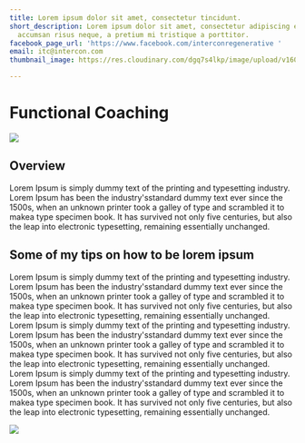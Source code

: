 ```yaml
---
title: Lorem ipsum dolor sit amet, consectetur tincidunt.
short_description: Lorem ipsum dolor sit amet, consectetur adipiscing elit. Donec
  accumsan risus neque, a pretium mi tristique a porttitor.
facebook_page_url: 'https://www.facebook.com/interconregenerative '
email: itc@intercon.com
thumbnail_image: https://res.cloudinary.com/dgq7s4lkp/image/upload/v1601183993/uploads_dev/interior_yellow_office_121457_2560x1080_xsimla.jpg

---
```

# Functional Coaching

![](https://res.cloudinary.com/dgq7s4lkp/image/upload/v1601183993/uploads_dev/interior_yellow_office_121457_2560x1080_xsimla.jpg)

## Overview

Lorem Ipsum is simply dummy text of the printing and typesetting industry. Lorem Ipsum has been the industry'sstandard dummy text ever since the 1500s, when an unknown printer took a galley of type and scrambled it to makea type specimen book. It has survived not only five centuries, but also the leap into electronic typesetting, remaining essentially unchanged.

## Some of my tips on how to be lorem ipsum

Lorem Ipsum is simply dummy text of the printing and typesetting industry. Lorem Ipsum has been the industry'sstandard dummy text ever since the 1500s, when an unknown printer took a galley of type and scrambled it to makea type specimen book. It has survived not only five centuries, but also the leap into electronic typesetting, remaining essentially unchanged. Lorem Ipsum is simply dummy text of the printing and typesetting industry. Lorem Ipsum has been the industry'sstandard dummy text ever since the 1500s, when an unknown printer took a galley of type and scrambled it to makea type specimen book. It has survived not only five centuries, but also the leap into electronic typesetting, remaining essentially unchanged. Lorem Ipsum is simply dummy text of the printing and typesetting industry. Lorem Ipsum has been the industry'sstandard dummy text ever since the 1500s, when an unknown printer took a galley of type and scrambled it to makea type specimen book. It has survived not only five centuries, but also the leap into electronic typesetting, remaining essentially unchanged.

![](https://res.cloudinary.com/dgq7s4lkp/image/upload/v1601112622/uploads_dev/120234165_2411167055859517_4531440496112998842_n_lhqhhn.png)